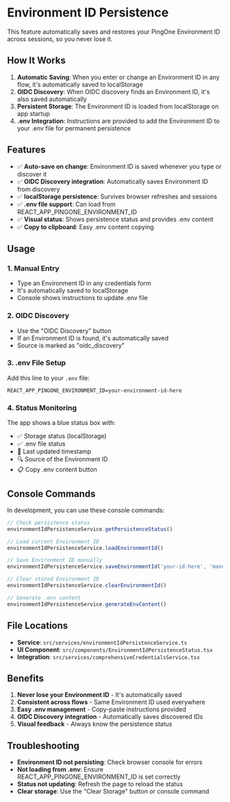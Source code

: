 # Environment ID Persistence

This feature automatically saves and restores your PingOne Environment ID across sessions, so you never lose it.

## How It Works

1. **Automatic Saving**: When you enter or change an Environment ID in any flow, it's automatically saved to localStorage
2. **OIDC Discovery**: When OIDC discovery finds an Environment ID, it's also saved automatically
3. **Persistent Storage**: The Environment ID is loaded from localStorage on app startup
4. **.env Integration**: Instructions are provided to add the Environment ID to your .env file for permanent persistence

## Features

- ✅ **Auto-save on change**: Environment ID is saved whenever you type or discover it
- ✅ **OIDC Discovery integration**: Automatically saves Environment ID from discovery
- ✅ **localStorage persistence**: Survives browser refreshes and sessions
- ✅ **.env file support**: Can load from REACT_APP_PINGONE_ENVIRONMENT_ID
- ✅ **Visual status**: Shows persistence status and provides .env content
- ✅ **Copy to clipboard**: Easy .env content copying

## Usage

### 1. Manual Entry
- Type an Environment ID in any credentials form
- It's automatically saved to localStorage
- Console shows instructions to update .env file

### 2. OIDC Discovery
- Use the "OIDC Discovery" button
- If an Environment ID is found, it's automatically saved
- Source is marked as "oidc_discovery"

### 3. .env File Setup
Add this line to your `.env` file:
```
REACT_APP_PINGONE_ENVIRONMENT_ID=your-environment-id-here
```

### 4. Status Monitoring
The app shows a blue status box with:
- ✅ Storage status (localStorage)
- ✅ .env file status
- 📅 Last updated timestamp
- 🔍 Source of the Environment ID
- 📋 Copy .env content button

## Console Commands

In development, you can use these console commands:

```javascript
// Check persistence status
environmentIdPersistenceService.getPersistenceStatus()

// Load current Environment ID
environmentIdPersistenceService.loadEnvironmentId()

// Save Environment ID manually
environmentIdPersistenceService.saveEnvironmentId('your-id-here', 'manual')

// Clear stored Environment ID
environmentIdPersistenceService.clearEnvironmentId()

// Generate .env content
environmentIdPersistenceService.generateEnvContent()
```

## File Locations

- **Service**: `src/services/environmentIdPersistenceService.ts`
- **UI Component**: `src/components/EnvironmentIdPersistenceStatus.tsx`
- **Integration**: `src/services/comprehensiveCredentialsService.tsx`

## Benefits

1. **Never lose your Environment ID** - It's automatically saved
2. **Consistent across flows** - Same Environment ID used everywhere
3. **Easy .env management** - Copy-paste instructions provided
4. **OIDC Discovery integration** - Automatically saves discovered IDs
5. **Visual feedback** - Always know the persistence status

## Troubleshooting

- **Environment ID not persisting**: Check browser console for errors
- **Not loading from .env**: Ensure REACT_APP_PINGONE_ENVIRONMENT_ID is set correctly
- **Status not updating**: Refresh the page to reload the status
- **Clear storage**: Use the "Clear Storage" button or console command


